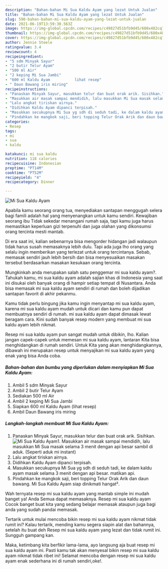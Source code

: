 ```yaml
---
description: "Bahan-bahan Mi Sua Kaldu Ayam yang lezat Untuk Jualan"
title: "Bahan-bahan Mi Sua Kaldu Ayam yang lezat Untuk Jualan"
slug: 590-bahan-bahan-mi-sua-kaldu-ayam-yang-lezat-untuk-jualan
date: 2021-06-19T13:59:30.563Z
image: https://img-global.cpcdn.com/recipes/c49827d51bfb9d45/680x482cq70/mi-sua-kaldu-ayam-foto-resep-utama.jpg
thumbnail: https://img-global.cpcdn.com/recipes/c49827d51bfb9d45/680x482cq70/mi-sua-kaldu-ayam-foto-resep-utama.jpg
cover: https://img-global.cpcdn.com/recipes/c49827d51bfb9d45/680x482cq70/mi-sua-kaldu-ayam-foto-resep-utama.jpg
author: Jennie Steele
ratingvalue: 3.4
reviewcount: 4
recipeingredient:
- "5 sdm Minyak Sayur"
- "2 butir Telur Ayam"
- "500 ml Air"
- "2 keping Mi Sua Jambi"
- "600 ml Kaldu Ayam           lihat resep"
- " Daun Bawang iris miring"
recipeinstructions:
- "Panaskan Minyak Sayur, masukkan telur dan buat orak arik. Sisihkan."
- "Masukkan air masak sampai mendidih, lalu masukkan Mi Sua masak selama 3 menit dengan api besar sambil di aduk. (Seperti aduk mi instant)"
- "Lalu angkat tiriskan airnya."
- "Didihkan Kaldu Ayam dipanci terpisah."
- "Masukkan secukupnya Mi Sua yg sdh di seduh tadi, ke dalam kaldu ayam masak selama 3 menit dengan api besar. matikan api."
- "Pindahkan ke mangkok saji, beri topping Telur Orak Arik dan daun bawang. Mi Sua Kaldu Ayam siap dinikmati hangat²."
categories:
- Resep
tags:
- mi
- sua
- kaldu

katakunci: mi sua kaldu 
nutrition: 118 calories
recipecuisine: Indonesian
preptime: "PT14M"
cooktime: "PT52M"
recipeyield: "4"
recipecategory: Dinner

---
```



![Mi Sua Kaldu Ayam](https://img-global.cpcdn.com/recipes/c49827d51bfb9d45/680x482cq70/mi-sua-kaldu-ayam-foto-resep-utama.jpg)

Apabila kamu seorang orang tua, menyediakan santapan menggugah selera bagi famili adalah hal yang menyenangkan untuk kamu sendiri. Kewajiban seorang ibu Tidak sekedar menangani rumah saja, tapi kamu juga harus memastikan keperluan gizi terpenuhi dan juga olahan yang dikonsumsi orang tercinta mesti mantab.

Di era  saat ini, kalian sebenarnya bisa mengorder hidangan jadi walaupun tidak harus susah memasaknya lebih dulu. Tapi ada juga lho orang yang selalu ingin memberikan yang terlezat untuk orang tercintanya. Sebab, memasak sendiri jauh lebih bersih dan bisa menyesuaikan masakan tersebut berdasarkan masakan kesukaan orang tercinta. 



Mungkinkah anda merupakan salah satu penggemar mi sua kaldu ayam?. Tahukah kamu, mi sua kaldu ayam adalah sajian khas di Indonesia yang saat ini disukai oleh banyak orang di hampir setiap tempat di Nusantara. Anda bisa memasak mi sua kaldu ayam sendiri di rumah dan boleh dijadikan santapan favorit di akhir pekanmu.

Kamu tidak perlu bingung jika kamu ingin menyantap mi sua kaldu ayam, karena mi sua kaldu ayam mudah untuk dicari dan kamu pun dapat membuatnya sendiri di rumah. mi sua kaldu ayam dapat dimasak lewat beragam cara. Kini sudah banyak resep modern yang membuat mi sua kaldu ayam lebih nikmat.

Resep mi sua kaldu ayam pun sangat mudah untuk dibikin, lho. Kalian jangan capek-capek untuk memesan mi sua kaldu ayam, lantaran Kita bisa menghidangkan di rumah sendiri. Untuk Kita yang akan menghidangkannya, dibawah ini merupakan resep untuk menyajikan mi sua kaldu ayam yang enak yang bisa Anda coba.

<!--inarticleads1-->

##### Bahan-bahan dan bumbu yang diperlukan dalam menyiapkan Mi Sua Kaldu Ayam:

1. Ambil 5 sdm Minyak Sayur
1. Ambil 2 butir Telur Ayam
1. Sediakan 500 ml Air
1. Ambil 2 keping Mi Sua Jambi
1. Siapkan 600 ml Kaldu Ayam           (lihat resep)
1. Ambil  Daun Bawang iris miring




<!--inarticleads2-->

##### Langkah-langkah membuat Mi Sua Kaldu Ayam:

1. Panaskan Minyak Sayur, masukkan telur dan buat orak arik. Sisihkan.
<img src="https://img-global.cpcdn.com/steps/b22bfb129b38aec6/160x128cq70/mi-sua-kaldu-ayam-langkah-memasak-1-foto.jpg" alt="Mi Sua Kaldu Ayam">1. Masukkan air masak sampai mendidih, lalu masukkan Mi Sua masak selama 3 menit dengan api besar sambil di aduk. (Seperti aduk mi instant)
1. Lalu angkat tiriskan airnya.
1. Didihkan Kaldu Ayam dipanci terpisah.
1. Masukkan secukupnya Mi Sua yg sdh di seduh tadi, ke dalam kaldu ayam masak selama 3 menit dengan api besar. matikan api.
1. Pindahkan ke mangkok saji, beri topping Telur Orak Arik dan daun bawang. Mi Sua Kaldu Ayam siap dinikmati hangat².




Wah ternyata resep mi sua kaldu ayam yang mantab simple ini mudah banget ya! Anda Semua dapat memasaknya. Resep mi sua kaldu ayam Cocok banget buat kita yang sedang belajar memasak ataupun juga bagi anda yang sudah pandai memasak.

Tertarik untuk mulai mencoba bikin resep mi sua kaldu ayam nikmat tidak rumit ini? Kalau tertarik, mending kamu segera siapin alat dan bahannya, setelah itu buat deh Resep mi sua kaldu ayam yang lezat dan tidak rumit ini. Sungguh gampang kan. 

Maka, ketimbang kita berfikir lama-lama, ayo langsung aja buat resep mi sua kaldu ayam ini. Pasti kamu tak akan menyesal bikin resep mi sua kaldu ayam nikmat tidak ribet ini! Selamat mencoba dengan resep mi sua kaldu ayam enak sederhana ini di rumah sendiri,oke!.

